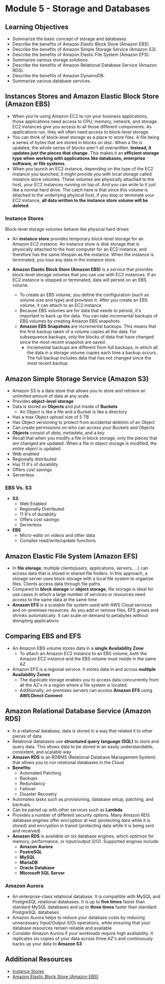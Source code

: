 # Module 5 - Storage and Databases

## Learning Objectives

- Summarize the basic concept of storage and databases.
- Describe the benefits of Amazon Elastic Block Store (Amazon EBS).
- Describe the benefits of Amazon Simple Storage Service (Amazon S3).
- Describe the benefits of Amazon Elastic File System (Amazon EFS).
- Summarize various storage solutions.
- Describe the benefits of Amazon Relational Database Service (Amazon RDS).
- Describe the benefits of Amazon DynamoDB.
- Summarize various database services.

## Instances Stores and Amazon Elastic Block Store (Amazon EBS)

- When you're using Amazon EC2 to run your business applications, those applications need access to CPU, memory, network, and storage. EC2 instances give you access to all those different components. As applications run, they will often need access to block-level storage.
- You can think of block-level storage as a place to store files. A file being a series of bytes that are stored in blocks on disc. When a file is updated, the whole series of blocks aren't all overwritten. **Instead, it updates just the pieces that change.** This makes it an **efficient storage type when working with applications like databases, enterprise software, or file systems**.
- When you launch an EC2 instance, depending on the type of the EC2 instance you launched, it might provide you with local storage called instance store volumes. These volumes are physically attached to the host, your EC2 instances running on top of. And you can write to it just like a normal hard drive. The catch here is that since this volume is attached to the underlying physical host, if you stop or terminate your EC2 instance, **all data written to the instance store volume will be deleted**.

### Instance Stores

Block-level storage volumes behave like physical hard drives

- An **instance store** provides temporary block-level storage for an Amazon EC2 instance.  An instance store is disk storage that is physically attached to the host computer for an EC2 instance, and therefore has the same lifespan as the instance.  When the instance is terminated, you lose any data in the instance store.

- **Amazon Elastic Block Store (Amazon EBS)** is a service that provides block-level storage volumes that you can use with EC2 instances.  If an EC2 instance is stopped or terminated, data will persist on an EBS volume.
  - To create an EBS volume, you define the configuration (such as volume size and type) and provision it.  After you create an EBS volume, it can attach to an EC2 instance
  - Because EBS volumes are for data that needs to persist, it's important to back up the data.  You can take incremental backups of EBS volumes by creating Amazon EBS snapshots
  - **Amazon EBS Snapshots** are incremental backups.  This means that the first backup taken of a volume copies all the data.  For subsequence backups, only the blocks of data that have changed since the most recent snapshot are saved.
    - Incremental backups are different from full backups, in which all the data in a storage volume copies each time a backup occurs.  The full backup includes data that has not changed since the most recent backup

## Amazon Simple Storage Service (Amazon S3)

- Amazon S3 is a data store that allows you to store and retrieve an unlimited amount of data at any scale.
- Provides **object-level storage**
- Data is stored as **Objects** and put inside of **Buckets**
  - An Object is like a file and a Bucket is like a directory
- Has a max Object upload size of 5 TB
- Has Object versioning to protect from accidental deletion of an Object
- Can create permissions on who can access your Buckets and Objects
- **Objects** consist of *data*, *metadata*, and a *key*
- Recall that when you modify a file in block storage, only the pieces that are changed are updated. When a file in object storage is modified, the *entire object* is updated.
- Web enabled
- Regionally distributed
- Has 11 9's of durability
- Offers cost savings
- Serverless

### EBS Vs. S3

- **S3**:
  - Web Enabled
  - Regionally Distributed
  - 11 9's of durability
  - Offers cost savings
  - Serverless
- **EBS**
  - Micro-edits on videos and other data
  - Complex read/write/update functions

## Amazon Elastic File System (Amazon EFS)

- In **file storage**, multiple clients(users, applications, servers, ...) can access data that is stored in shared file folders.  In this approach, a storage server uses block storage with a local file system to organize files.  Clients access data through file paths.
- Compared to **block storage** or **object storage**, file storage is ideal for use cases in which a large number of services or resources need access to the same data at the same time
- **Amazon EFS** is a scalable file system used with AWS Cloud services and on-premises resources.  As you add or remove files, EFS grows and shrinks automatically. It can scale on demand to petabytes without disrupting applications

## Comparing EBS and EFS

- An Amazon EBS volume stores data in a **single Availability Zone**
  - To attach an Amazon EC2 instance to an EBS volume, both the Amazon EC2 instance and the EBS volume must reside in the same AZ
- Amazon EFS is a regional service.  It stores data in and across **multiple Availability Zones**
  - The duplicate storage enables you to access data concurrently from all the AZ's in a region where a file system is located.
  - Additionally, on-premises servers can access **Amazon EFS** using **AWS Direct Connect**

## Amazon Relational Database Service (Amazon RDS)

- In a relational database, data is stored in a way that related it to other pieces of data
- Relational databases use **structured query language (SQL)** to store and query data.  This allows data to be stored in an easily understandable, consistent, and scalable way
- **Amazon RDS** is an RDBMS (Relational Database Management System) that allows you to run relational databases in the Cloud
- **Benefits**:
  - Automated Patching
  - Backups
  - Redundancy
  - Failover
  - Disaster Recovery
- Automates tasks such as provisioning, database setup, patching, and backups.
- Can be paired up with other services such as **Lambda**
- Provides a number of different security options.  Many Amazon RDS database engines offer encryption at rest (protecting data while it is stored) and encryption in transit (protecting data while it is being sent and received)
- **Amazon RDS** is available on six database engines, which optimize for memory, performance, or input/output (I/O).  Supported engines include:
  - **Amazon Aurora**
  - **PostreSQL**
  - **MySQL**
  - **MariaDB**
  - **Oracle Database**
  - **Microsoft SQL Server**

### Amazon Aurora

- An enterprise-class relational database.  It is compatible with MySQL and PostgreSQL relational databases.  It is up to **five times** faster than standard MySQL databases and up to **three times** faster than standard PostgreSQL databases
- Amazon Aurora helps to reduce your database costs by reducing unnecessary Input/Output (I/O) operations, while ensuring that your database resources remain reliable and available
- Consider Amazon Aurora if your workloads require high availability.  It replicates six copies of your data across three AZ's and continuously backs up your data to **Amazon S3**

## Additional Resources

- [Instance Stores](https://docs.aws.amazon.com/AWSEC2/latest/UserGuide/InstanceStorage.html)
- [Amazon Elastic Block Store (Amazon EBS)](https://aws.amazon.com/ebs)